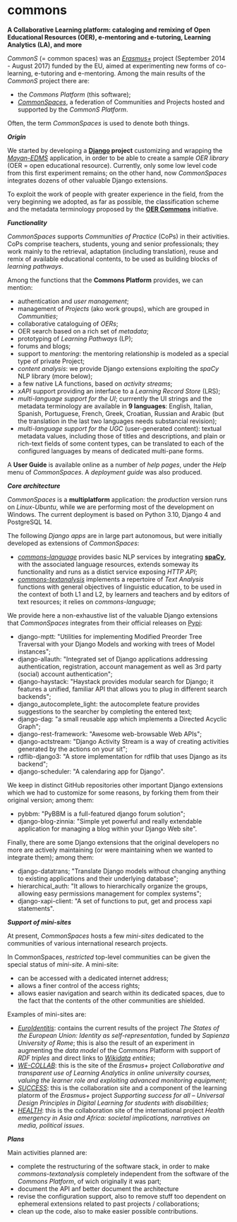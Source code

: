 # commons
**A Collaborative Learning platform: cataloging and remixing of Open Educational Resources (OER), e-mentoring and e-tutoring, Learning Analytics (LA), and more**

*CommonS* (= common spaces) was an *[Erasmus+](http://ec.europa.eu/programmes/erasmus-plus/index_en.htm)* project (September 2014 - August 2017) funded by the EU, aimed at experimenting new forms of co-learning, e-tutoring and e-mentoring.
Among the main results of the *CommonS* project there are:
- the *Commons Platform* (this software);
- *[CommonSpaces](https://www.commonspaces.eu)*, a federation of Communities and Projects hosted and supported by the *CommonS Platform*.

Often, the term *CommonSpaces* is used to denote both things.

***Origin***

We started by developing a **[Django](https://www.djangoproject.com) project** customizing and wrapping the [*Mayan-EDMS*](https://github.com/mayan-edms) application, in order to be able to create a sample *OER library* (OER = open educational resource).
Currently, only some low level code from this first experiment remains; on the other hand, now *CommonSpaces* integrates dozens of other valuable Django extensions.

To exploit the work of people with greater experience in the field, from the very beginning we adopted, as far as possible, the classification scheme and the metadata terminology proposed by the **[OER Commons](https://www.oercommons.org/)** initiative.

***Functionality***

*CommonSpaces* supports *Communities of Practice* (CoPs) in their activities. CoPs comprise teachers, students, young and senior professionals; they work mainly to the retrieval, adaptation (including translation), reuse and remix of available educational contents, to be used as building blocks of *learning pathways*.

Among the functions that the **Commons Platform** provides, we can mention:
- authentication and *user management*;
- management of *Projects* (ako work groups), which are grouped in *Communities*;
- collaborative cataloguing of *OERs*;
- OER search based on a rich set of *metadata*;
- prototyping of *Learning Pathways* (LP);
- forums and blogs;
- support to *mentoring*: the mentoring relationship is modeled as a special type of private Project;
- *content analysis*: we provide Django extensions exploiting the *spaCy* NLP library (more below);
- a few native LA functions, based on *activity streams*;
- *xAPI* support providing an interface to a *Learning Record Store* (LRS);
- *multi-language support for the UI*; currrently the UI strings and the metadata terminology are available in **9 languages**: English, Italian, Spanish, Portuguese, French, Greek, Croatian, Russian and Arabic (but the translation in the last two languages needs substancial revision);
- *multi-language support for the UGC* (user-generated content): textual metadata values, including those of titles and descriptions, and plain or rich-text fields of some content types, can be translated to each of the configured languages by means of dedicated multi-pane forms.

A **User Guide** is available online as a number of *help pages*, under the *Help* menu of *CommonSpaces*. A *deployment guide* was also produced.

***Core architecture***

*CommonSpaces* is a **multiplatform** application: the *production* version runs on *Linux-Ubuntu*, while we are performing most of the development on Windows.
The current deployment is based on Python 3.10, Django 4 and PostgreSQL 14.

The following *Django apps* are in large part autonomous, but were initially developed as extensions of *CommonSpaces*:
- *[commons-language](/gtoffoli/commons-language)* provides basic NLP services by  integrating **[spaCy](https://spacy.io/)**, with the associated language resources, extends someway its functionality and runs as a distict service exposing *HTTP API*;
- *[commons-textanalysis](/gtoffoli/commons-textanalysis)* implements a repertoire of *Text Analysis* functions with general objectives of linguistic education, to be used in the context of both L1 and L2, by learners and teachers and by editors of text resources; it relies on *commons-language*;
 
We provide here a non-exhaustive list of the valuable Django extensions that *CommonSpaces* integrates from their official releases on [Pypi](https://pypi.org/):
- django-mptt: "Utilities for implementing Modified Preorder Tree Traversal with your Django Models and working with trees of Model instances";
- django-allauth: "Integrated set of Django applications addressing authentication, registration, account management as well as 3rd party (social) account authentication";
- django-haystack: "Haystack provides modular search for Django; it features a unified, familiar API that allows you to plug in different search backends";
- django_autocomplete_light: the autocomplete feature provides suggestions to the searcher by completing the entered text;
- django-dag: "a small reusable app which implements a Directed Acyclic Graph";
- django-rest-framework: "Awesome web-browsable Web APIs";
- django-actstream: "Django Activity Stream is a way of creating activities generated by the actions on your sit";
- rdflib-django3: "A store implementation for rdflib that uses Django as its backend";
- django-scheduler: "A calendaring app for Django".

We keep in distinct GitHub repositories other important Django extensions which we had to customize for some reasons, by forking them from their original version; among them:
- pybbm: "PyBBM is a full-featured django forum solution";
- django-blog-zinnia: "Simple yet powerful and really extendable application for managing a blog within your Django Web site".

Finally, there are some Django extensions that the original developers no more are actively maintaining (or were maintaining when we wanted to integrate them); among them:
- django-datatrans; "Translate Django models without changing anything to existing applications and their underlying database";
- hierarchical_auth: "It allows to hierarchically organize the groups, allowing easy permissions management for complex systems";
- django-xapi-client: "A set of functions to put, get and process xapi statements".

***Support of mini-sites***

At present, *CommonSpaces* hosts a few *mini-sites* dedicated to the communities of various international research projects.

In CommonSpaces, *restricted* top-level communities can be given the special status of *mini-site*. A mini-site:
- can be accessed with a dedicated internet address;
- allows a finer control of the access rights;
- allows easier navigation and search within its dedicated spaces, due to the fact that the contents of the other communities are shielded.

Examples of mini-sites are:
- *[EuroIdentitis](http://www.euroidentities.eu/)*: contains the current results of the project *The States of the European Union: Identity as self-representation*, funded by *Sapienza University of Rome*; this is also the result of an experiment in augmenting the *data model* of the Commons Platform with support of *RDF triples* and direct links to *[Wikidata](https://www.wikidata.org) entities*;
- *[WE-COLLAB](https://www.we-collab.eu/)*: this is the site of the *Erasmus+* project *Collaborative and transparent use of Learning Analytics in online university courses, valuing the learner role and exploiting advanced monitoring equipment*;
- *[SUCCESS](https://success4all.commonspaces.eu/)*: this is the collaboration site and a component of the learning platorm of the *Erasmus+* project *Supporting success for all – Universal Design Principles in Digital Learning for students with disabilities*;
- *[HEALTH](https://health.commonspaces.eu/)*: this is the collaboration site of the international project *Health emergency in Asia and Africa: societal implications, narratives on media, political issues*.

***Plans***

Main activities planned are:
- complete the restructuring of the software stack, in order to make *commons-textanalysis* completely independent from the software of the *Commons Platform*, of wich originally it was part;
- document the API anf better document the architecture
- revise the configuration support, also to remove stuff too dependent on ephemeral extensions related to past projects / collaborations; 
- clean up the code, also to make easier possible contributions.